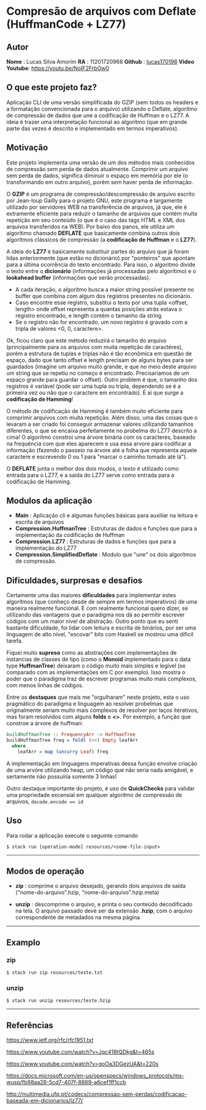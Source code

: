 # Compresão de arquivos com Deflate  (HuffmanCode + LZ77)

## Autor
**Nome** : Lucas Silva Amorim
**RA** : 11201720968
**Github** : [lucas170198](https://github.com/lucas170198/)
**Video Youtube**: https://youtu.be/NoIF2FrbOw0

## O que este projeto faz?
Aplicação CLI de uma versão simplificada do GZIP (sem todos os headers e a formatação convencionada para o arquivo) utilizando o Deflate, algorítmo de compressão de dados que une a codificação de Huffman e o LZ77. A ideia é trazer uma interpretação funcional ao algorítmo (que em grande parte das vezes é descrito e implementado em termos imperativos).

## Motivação
Este projeto implementa uma versão de um dos métodos mais conhecidos de compressão sem perda de dados atualmente. Comprimir um arquivo sem perda de dados, significa diminuir o espaço em memória por ele (o transformando em outro arquivo), porém sem haver perda de informação. 

O **GZIP** é um programa de compressão/descompressão de arquivo escrito por Jean-loup Gailly para o projeto GNU, este programa é largamente utilizado por servidores WEB na transferência de arquivos, já que, ele é extramente eficiente para reduzir o tamanho de arquivos que contém muita repetição em seu conteúdo (o que é o caso das tags HTML e XML dos arquivos transferidos na WEB). Por baixo dos panos, ele utiliza um algorítimo chamado **DEFLATE** que basicamente combina outros dois algorítmos clássicos de compressão (a **codificação de Huffman** e o **LZ77**).

A ideia do **LZ77** é basicamente substituir partes do arquivo que já foram lidas anteriormente (que estão no dicionário) por "ponteiros" que apontam para a última ocorrência do texto encontrado. Para isso, o algoritmo divide o texto entre o **dicionário** (informações já processadas pelo algorítimo) e o **lookahead buffer** (informações que serão processadas). 
- A cada iteração, o algorítmo busca a maior string possível presente no buffer que combina com algum dos registros presentes no dicionário.
- Caso encontre esse registro, substitui o texto por uma tupla <offset, length> onde offset representa a quantas posições atrás estava o registro encontrado, e length contém o tamanho da string
- Se o registro não for encontrado, um novo registro é gravado com a tripla de valores <0, 0, caractere>.

Ok, ficou claro que este método reduzirá o tamanho do arquivo (principalmente para os arquivos com muita repetição de caractéres), porém a estrutura de tuplas e triplas não é tão econômica em questão de espaço, dado que tanto offset e length precisam de alguns bytes para ser guardados (imagine um arquivo muito grande, e que no meio deste arquivo um string que se repetiu no começo é encontrado. Precisariamos de um espaço grande para guardar o offset). Outro problem é que, o tamanho dos registros é variável (pode ser uma tupla ou tripla, dependendo se é a primeira vez ou não que o caractere em encontrado). É ai que surge a **codificação de Hamming**!

O método de codificação de Hamming é também muito eficiente para comprimir arquivos com muita repetição. Além disso, uma das coisas que o levaram a ser criado foi conseguir armazenar valores utilizando tamanhos diferentes, o que se encaixa perfeitamente no probelma do LZ77 descrito a cima! O algoritmo constroi uma árvore binária com os caracteres, baseado na frequência com que eles aparecem e usa essa arvore para codificar a informação (fazendo o passeio na árvore até a folha que representa aquele caractere e escrevendo 0 ou 1 para "marcar o caminho tomado até lá").

O **DEFLATE** junta o melhor dos dois mudos, o texto é utilizado como entrada para o LZ77, e a saida do LZ77 serve como entrada para a codificação de Hamming.

## Modulos da aplicação
- **Main** : Aplicação cli e algumas funções básicas para auxiliar na leitura e escrita de arquivos
- **Compression.HuffmanTree** : Estruturas de dados e funções que para a implementação da codificação de Huffman
- **Compression.LZ77** : Estruturas de dados e funções que para a implementação do LZ77
- **Compression.SimplifiedDeflate** : Modulo que "une" os dois algorítmos de compressão.

## Dificuldades, surpresas e desafios

Certamente uma das maiores **dificuldades** para implementar estes algorítmos (que conheço desde de sempre em termos imperativos) de uma maneira realmente funcional. E com realmente funcional quero dizer, se utilizando das vantagens que o paradigma nos dá ao permitir escrever códigos com um maior nível de abstração. Outro ponto que eu senti bastante dificuldade, foi lidar com leitura e escrita de binários, por ser uma linguagem de alto nível, "escovar" bits com Haskell se mostrou uma difícil tarefa.

Fiquei muito **supreso** como as abstrações com implementações de instancias de classes de tipo (como o **Monoid** implementado para o data type **HuffmanTree**) deixaram o código muito mais simples e legível (se comparado com as implementações em C por exemplo). Isso mostra o poder que o paradigma traz de escrever programas muito mais complexos, com menos linhas de códigos.

Entre os **destaques** que mais me "orgulharam" neste projeto, esta o uso pragmático do paradigma e linguagem ao resolver probelmas que originalmente seriam muito mais complexos de resolver por laços iterativos, mas foram resolvidos com alguns **folds** e **<>**. Por exemplo, a função que constroe a árvore de huffman:

```haskell
buildHuffmanTree :: FrequencyArr -> HuffmanTree
buildHuffmanTree freq = foldl (<>) Empty leafArr
  where
    leafArr = map (uncurry Leaf) freq
```
 A implementação em linguagens imperativas dessa função envolve criação de uma arvóre utilizando heap, um código que não seria nada amigável, e sertamente não possuíria somente 3 linhas!

 Outro destaque importante do projeto, é uso de **QuickChecks** para validar uma propriedade excensial em qualquer algoritmo de compressão de arquivos, `decode.encode == id`

## Uso
Para rodar a aplicação execute o seguinte comando

    $ stack run [operation-mode] resources/<some-file-input>
______________

## Modos de operação
- **zip** : comprime o arquivo desejado, gerando dois arquivos de saída ("nome-do-arquivo".hzip, "nome-do-arquivo".hzip.meta)

- **unzip** : descomprime o arquivo, e printa o seu conteúdo decodificado na tela. O arquivo passado deve ser da extensão **.hzip**, com o arquivo correspondente de metadados na mesma página

______________

## Examplo

### zip

    $ stack run zip resources/teste.txt

### unzip
    $ stack run unzip resources/teste.hzip

______________



## Referências
https://www.ietf.org/rfc/rfc1951.txt

https://www.youtube.com/watch?v=Jqc418tQDkg&t=465s

https://www.youtube.com/watch?v=goOa3DGezUA&t=220s

https://docs.microsoft.com/en-us/openspecs/windows_protocols/ms-wusp/fb98aa28-5cd7-407f-8869-a6cef1ff1ccb

http://multimedia.ufp.pt/codecs/compressao-sem-perdas/codificacao-baseada-em-dicionarios/lz77/